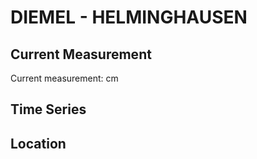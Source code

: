 # DIEMEL - HELMINGHAUSEN

## Current Measurement

Current measurement: <Value topic="rivers/pegel-online/DIEMEL/HELMINGHAUSEN/measurementValue"/> cm

## Time Series

<TimeSeries topic="rivers/pegel-online/DIEMEL/HELMINGHAUSEN/measurementValue" period="week" />

## Location

<WorldMap>
  <Marker lat="51.381475229426265" lon="8.730780201102268" labelTopic="rivers/pegel-online/DIEMEL/HELMINGHAUSEN/measurementValue" />
</WorldMap>
